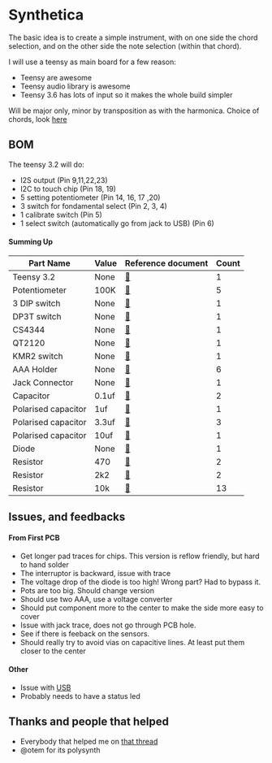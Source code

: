 # Synthetica

The basic idea is to create a simple instrument, with on one side the chord selection, and on the other side the note selection (within that chord). 

I will use a teensy as main board for a few reason:

* Teensy are awesome
* Teensy audio library is awesome
* Teensy 3.6 has lots of input so it makes the whole build simpler

Will be major only, minor by transposition as with the harmonica. Choice of chords, look [here](https://www.hooktheory.com/blog/i-analyzed-the-chords-of-1300-popular-songs-for-patterns-this-is-what-i-found/)


## BOM

The teensy 3.2 will do:

* I2S output (Pin 9,11,22,23)
* I2C to touch chip (Pin 18, 19)
* 5 setting potentiometer (Pin 14, 16, 17 ,20)
* 3 switch for fondamental select (Pin 2, 3, 4)
* 1 calibrate switch (Pin 5)
* 1 select switch (automatically go from jack to USB) (Pin 6)


#### Summing Up

| Part Name  |  Value | Reference document | Count |   
|---|---|---|---|
|  Teensy 3.2  | None  | [:link:](https://www.mouser.fr/ProductDetail/Adafruit/2756?qs=sGAEpiMZZMuSK2mCDyT9crBR9UUNDPltQqpZaqADC8g%3d)   | 1  |   
| Potentiometer |  100K  | [:link:](https://www.mouser.fr/ProductDetail/Bourns/PTV09A-4020U-B104?qs=%2fha2pyFaduhvapXs4is1IL5MTuddxsTCkr0fc6JrD7g2QA59By%252bflw%3d%3d)  | 5  |  
| 3 DIP switch | None  | [:link:](https://www.mouser.fr/ProductDetail/CK/SDA03H1BD?qs=%2fha2pyFadujO%252bD1d0%2fA%252bWLFkqEV%2fBrm6lAVSO35a%2fyM%3d)  | 1  |  
| DP3T switch | None  | [:link:](https://www.mouser.fr/ProductDetail/CK/OS203012MU5QP1?qs=%2fha2pyFaduixNo%252bc4UFQdwKaLaiPJgx8VDniAIBXV%2fi9XId9YW60xA%3d%3d)  | 1  |  
|CS4344| None  | [:link:](https://www.mouser.fr/ProductDetail/Cirrus-Logic/CS4344-CZZ?qs=sGAEpiMZZMuYaq4aOfOV%252bEKBckiASbBM)  | 1  |  
| QT2120 | None  | [:link:](https://www.mouser.fr/ProductDetail/Microchip-Technology-Atmel/AT42QT2120-XUR?qs=sGAEpiMZZMsVh0scArXy39GoFU3Q6EzjtRsYSCRuHwE%3d)  | 1  | 
|KMR2 switch | None  | [:link:](https://www.mouser.fr/ProductDetail/CK/KMR231NGLFS?qs=sGAEpiMZZMsgGjVA3toVBPoYbSFtFlEEZ%2foF5FrvAI8%3d)  | 1  | 
|AAA Holder | None  | [:link:](https://www.mouser.fr/ProductDetail/Keystone-Electronics/82?qs=sGAEpiMZZMsQtlBhqKq43YbiTvCk46ni)  | 6  | 
| Jack Connector | None | [:link:](https://www.mouser.fr/ProductDetail/Switchcraft/35RAPC4BHN2?qs=sGAEpiMZZMv0W4pxf2HiV3fTUvSc3cBd2jSbOSYtPwc%3d) | 1|
| Capacitor | 0.1uf | [:link:](https://www.mouser.fr/ProductDetail/KEMET/C1206C104MMREC7210?qs=sGAEpiMZZMsh%252b1woXyUXj6NiChfwzFayyr7622zgSs8%3d) | 2|
| Polarised capacitor | 1uf | [:link:](https://www.mouser.fr/ProductDetail/AVX/F971E105MAAHT3?qs=sGAEpiMZZMukHu%252bjC5l7Yco8kKEM9uRbb54cngRv8Go%3d) | 1|
| Polarised capacitor | 3.3uf | [:link:](https://www.mouser.fr/ProductDetail/AVX/F971C335MAAHT3?qs=sGAEpiMZZMukHu%252bjC5l7Yco8kKEM9uRb9xft%252bS%252bywL0%3d) | 3|
| Polarised capacitor | 10uf | [:link:](https://www.mouser.fr/ProductDetail/KEMET/T491A106K016AT7280?qs=sGAEpiMZZMukHu%252bjC5l7YfojpQgWN8ePgdsBtgcMwmI%3d) | 1|
| Diode | None | [:link:](https://www.mouser.fr/ProductDetail/ROHM-Semiconductor/RB160MM-40TFTR?qs=sGAEpiMZZMtQ8nqTKtFS%2fE7Jc%252bkgrGbhyaeUfQeErNAgcMoCDuX0KA%3d%3d) | 1|
| Resistor | 470 | [:link:](https://www.mouser.fr/ProductDetail/KOA-Speer/SG73G2BTTD4700D?qs=sGAEpiMZZMukHu%252bjC5l7YW4TDpT9cCWZ7Y3pXreM%2fjU%3d) | 2|
| Resistor | 2k2 | [:link:](https://www.mouser.fr/ProductDetail/TE-Connectivity-Holsworthy/CRGP1206F2K2?qs=sGAEpiMZZMve4%2fbfQkoj%252bNpsGoFOGLriQenFA4%2f97jM%3d) | 2|
| Resistor | 10k | [:link:](https://www.mouser.fr/ProductDetail/Yageo/AC1206FR-1010KL?qs=sGAEpiMZZMve4%2fbfQkoj%252bO7jQjGJ2PPFatQsu75yNqQ%3d) | 13|

## Issues, and feedbacks

#### From First PCB

* Get longer pad traces for chips. This version is reflow friendly, but hard to hand solder
* The interruptor is backward, issue with trace
* The voltage drop of the diode is too high! Wrong part? Had to bypass it.
* Pots are too big. Should change version
* Should use two AAA, use a voltage converter
* Should put component more to the center to make the side more easy to cover
* Issue with jack trace, does not go through PCB hole.
* See if there is feeback on the sensors.
* Should really try to avoid vias on capacitive lines. At least put them closer to the center


#### Other

* Issue with [USB](https://forum.pjrc.com/threads/54239-USB-Audio-Clicking-Noise/page3?highlight=noise+audio)
* Probably needs to have a status led


## Thanks and people that helped

* Everybody that helped me on [that thread](https://forum.pjrc.com/threads/55137-I2S-output-with-CS4344) 
* @otem for its polysynth